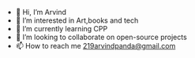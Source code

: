 - 👋 Hi, I’m Arvind 
- 👀 I’m interested in Art,books and tech
- 🌱 I’m currently learning CPP
- 🙌 I’m looking to collaborate on open-source projects
- 📫 How to reach me 219arvindpanda@gmail.com

<!---
Akp-arvind/Akp-arvind is a ✨ special ✨ repository because its `README.md` (this file) appears on your GitHub profile.
You can click the Preview link to take a look at your changes.
--->
